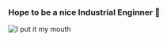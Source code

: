 ### Hope to be a nice Industrial Enginner 👋

![I put it my mouth](https://i.ytimg.com/vi/T_eLZegK45k/maxresdefault.jpg)

<!--
**Junyoungpark/junyoungpark** is a ✨ _special_ ✨ repository because its `README.md` (this file) appears on your GitHub profile.

Here are some ideas to get you started:

- 🔭 I’m currently working on ...
- 🌱 I’m currently learning ...
- 👯 I’m looking to collaborate on ...
- 🤔 I’m looking for help with ...
- 💬 Ask me about ...
- 📫 How to reach me: ...
- 😄 Pronouns: ...
- ⚡ Fun fact: ...
-->

